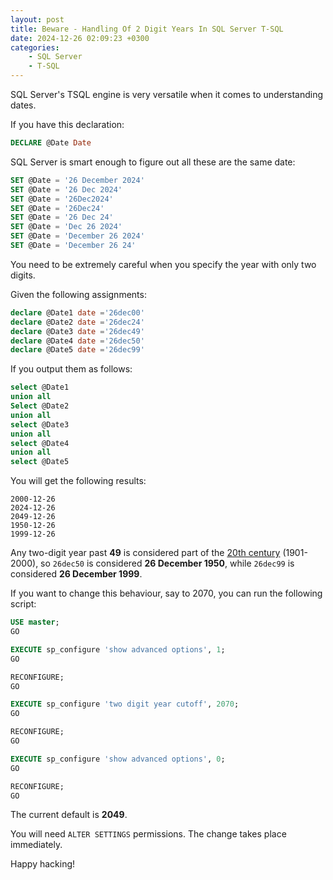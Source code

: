 ```yaml
---
layout: post
title: Beware - Handling Of 2 Digit Years In SQL Server T-SQL
date: 2024-12-26 02:09:23 +0300
categories:
    - SQL Server
    - T-SQL
---
```


SQL Server's TSQL engine is very versatile when it comes to understanding dates.

If you have this declaration:

```sql
DECLARE @Date Date
```

SQL Server is smart enough to figure out all these are the same date:[]()

```sql
SET @Date = '26 December 2024'
SET @Date = '26 Dec 2024'
SET @Date = '26Dec2024'
SET @Date = '26Dec24'
SET @Date = '26 Dec 24'
SET @Date = 'Dec 26 2024'
SET @Date = 'December 26 2024'
SET @Date = 'December 26 24'
```

You need to be extremely careful when you specify the year with only two digits.

Given the following assignments:

```sql
declare @Date1 date ='26dec00'
declare @Date2 date ='26dec24'
declare @Date3 date ='26dec49'
declare @Date4 date ='26dec50'
declare @Date5 date ='26dec99'
```

If you output them as follows:

```sql
select @Date1
union all
Select @Date2
union all
select @Date3
union all
select @Date4
union all
select @Date5
```

You will get the following results:

```plaintext
2000-12-26
2024-12-26
2049-12-26
1950-12-26
1999-12-26
```

Any two-digit year past **49** is considered part of the [20th century](https://en.wikipedia.org/wiki/20th_century) (1901-2000), so `26dec50` is considered **26 December 1950**, while `26dec99` is considered **26 December 1999**.

If you want to change this behaviour, say to 2070, you can run the following script:

```sql
USE master;
GO

EXECUTE sp_configure 'show advanced options', 1;
GO

RECONFIGURE;
GO

EXECUTE sp_configure 'two digit year cutoff', 2070;
GO

RECONFIGURE;
GO

EXECUTE sp_configure 'show advanced options', 0;
GO

RECONFIGURE;
GO
```

The current default is **2049**.

You will need `ALTER SETTINGS` permissions. The change takes place immediately.

Happy hacking!

